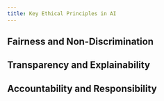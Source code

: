 ```yaml
---
title: Key Ethical Principles in AI
---
```


## Fairness and Non-Discrimination


## Transparency and Explainability


## Accountability and Responsibility
